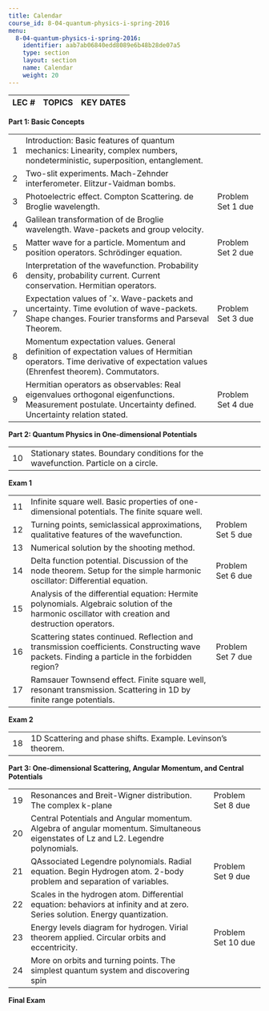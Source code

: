 ```yaml
---
title: Calendar
course_id: 8-04-quantum-physics-i-spring-2016
menu:
  8-04-quantum-physics-i-spring-2016:
    identifier: aab7ab06840edd8089e6b48b28de07a5
    type: section
    layout: section
    name: Calendar
    weight: 20
---
```

| LEC # | TOPICS | KEY DATES |
| --- | --- | --- |

**Part 1: Basic Concepts**

| | | |
| --- | --- | --- |
| 1 | Introduction: Basic features of quantum mechanics: Linearity, complex numbers, nondeterministic, superposition, entanglement. |   |
| 2 | Two-slit experiments. Mach-Zehnder interferometer. Elitzur-Vaidman bombs. |   |
| 3 | Photoelectric effect. Compton Scattering. de Broglie wavelength. | Problem Set 1 due |
| 4 | Galilean transformation of de Broglie wavelength. Wave-packets and group velocity. |   |
| 5 | Matter wave for a particle. Momentum and position operators. Schrödinger equation. | Problem Set 2 due |
| 6 | Interpretation of the wavefunction. Probability density, probability current. Current conservation. Hermitian operators. |   |
| 7 | Expectation values of ˆx. Wave-packets and uncertainty. Time evolution of wave-packets. Shape changes. Fourier transforms and Parseval Theorem. | Problem Set 3 due |
| 8 | Momentum expectation values. General definition of expectation values of Hermitian operators. Time derivative of expectation values (Ehrenfest theorem). Commutators. |   |
| 9 | Hermitian operators as observables: Real eigenvalues orthogonal eigenfunctions. Measurement postulate. Uncertainty defined. Uncertainty relation stated. | Problem Set 4 due |

**Part 2: Quantum Physics in One-dimensional Potentials**

| | | |
| --- | --- | --- |
| 10 | Stationary states. Boundary conditions for the wavefunction. Particle on a circle. |   |

**Exam 1**

| | | |
| --- | --- | --- |
| 11 | Infinite square well. Basic properties of one-dimensional potentials. The finite square well. |   |
| 12 | Turning points, semiclassical approximations, qualitative features of the wavefunction. | Problem Set 5 due |
| 13 | Numerical solution by the shooting method. |   |
| 14 | Delta function potential. Discussion of the node theorem. Setup for the simple harmonic oscillator: Differential equation. | Problem Set 6 due |
| 15 | Analysis of the differential equation: Hermite polynomials. Algebraic solution of the harmonic oscillator with creation and destruction operators. |   |
| 16 | Scattering states continued. Reflection and transmission coefficients. Constructing wave packets. Finding a particle in the forbidden region? | Problem Set 7 due |
| 17 | Ramsauer Townsend effect. Finite square well, resonant transmission. Scattering in 1D by finite range potentials. |   |

**Exam 2**

| | | |
| --- | --- | --- |
| 18 | 1D Scattering and phase shifts. Example. Levinson’s theorem. |   |

**Part 3: One-dimensional Scattering, Angular Momentum, and Central Potentials**

| | | |
| --- | --- | --- |
| 19 | Resonances and Breit-Wigner distribution. The complex k-plane | Problem Set 8 due |
| 20 | Central Potentials and Angular momentum. Algebra of angular momentum. Simultaneous eigenstates of Lz and L2. Legendre polynomials. |   |
| 21 | QAssociated Legendre polynomials. Radial equation. Begin Hydrogen atom. 2-body problem and separation of variables. | Problem Set 9 due |
| 22 | Scales in the hydrogen atom. Differential equation: behaviors at infinity and at zero. Series solution. Energy quantization. |   |
| 23 | Energy levels diagram for hydrogen. Virial theorem applied. Circular orbits and eccentricity. | Problem Set 10 due |
| 24 | More on orbits and turning points. The simplest quantum system and discovering spin |   |

**Final Exam**